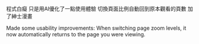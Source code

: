 程式白癡
只是用AI優化了一點使用體驗 
切換頁面比例自動回到原本觀看的頁數
加了紳士漫畫

Made some usability improvements:
When switching page zoom levels, it now automatically returns to the page you were viewing.
